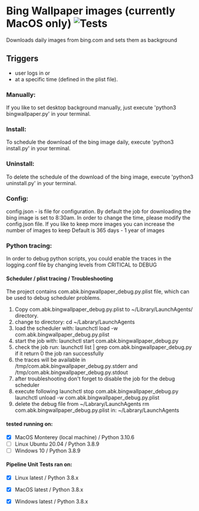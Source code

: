 # Bing Wallpaper images (currently MacOS only) ![Tests](https://github.com/alexbigkid/bingWallPaper/actions/workflows/pipeline.yml/badge.svg)
Downloads daily images from bing.com and sets them as background

## Triggers
- user logs in or
- at a specific time (defined in the plist file).

### Manually:
If you like to set desktop background manually,
just execute 'python3 bingwallpaper.py' in your terminal.

### Install:
To schedule the download of the bing image daily,
execute 'python3 install.py' in your terminal.

### Uninstall:
To delete the schedule of the download of the bing image,
execute 'python3 uninstall.py' in your terminal.

### Config:
config.json - is file for configuration.
By default the job for downloading the bing image is set to 8:30am.
In order to change the time, please modify the config.json file.
If you like to keep more images you can increase the number of images to keep
Default is 365 days - 1 year of images

### Python tracing:
In order to debug python scripts, you could enable the traces in the
logging.conf file by changing levels from CRITICAL to DEBUG

#### Scheduler / plist tracing / Troubleshooting
The project contains com.abk.bingwallpaper_debug.py.plist file, which can be used to debug scheduler problems.
1. Copy com.abk.bingwallpaper_debug.py.plist to ~/Library/LaunchAgents/ directory.
2. change to directory: cd ~/Labrary/LaunchAgents
3. load the scheduler with: launchctl load -w com.abk.bingwallpaper_debug.py.plist
4. start the job with: launchctl start com.abk.bingwallpaper_debug.py
5. check the job run: launchctl list | grep com.abk.bingwallpaper_debug.py
   if it return 0 the job ran successfully
6. the traces will be available in
   /tmp/com.abk.bingwallpaper_debug.py.stderr
   and
   /tmp/com.abk.bingwallpaper_debug.py.stdout
7. after troubleshooting don't forget to disable the job for the debug scheduler
8. execute following
   launchctl stop com.abk.bingwallpaper_debug.py
   launchctl unload -w com.abk.bingwallpaper_debug.py.plist
9. delete the debug file from ~/Labrary/LaunchAgents
   rm com.abk.bingwallpaper_debug.py.plist in: ~/Labrary/LaunchAgents

#### tested running on:
- [x] MacOS Monterey (local machine) / Python 3.10.6
- [ ] Linux Ubuntu 20.04  / Python 3.8.9
- [ ] Windows 10 / Python 3.8.9

#### Pipeline Unit Tests ran on:
- [x] Linux latest / Python 3.8.x
- [x] MacOS latest / Python 3.8.x
- [x] Windows latest / Python 3.8.x

